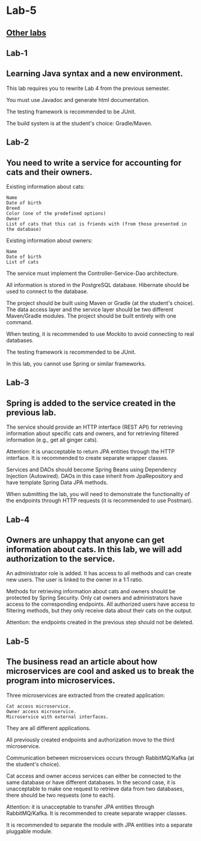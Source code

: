 # Lab-5 

## [Other labs](https://github.com/mpxx1/is-java-tech)

## Lab-1
## Learning Java syntax and a new environment.

This lab requires you to rewrite Lab 4 from the previous semester.

You must use Javadoc and generate html documentation.

The testing framework is recommended to be JUnit.

The build system is at the student's choice: Gradle/Maven.

## Lab-2
## You need to write a service for accounting for cats and their owners.

Existing information about cats:

    Name
    Date of birth
    Breed
    Color (one of the predefined options)
    Owner
    List of cats that this cat is friends with (from those presented in the database)

Existing information about owners:

    Name
    Date of birth
    List of cats

The service must implement the Controller-Service-Dao architecture.

All information is stored in the PostgreSQL database. Hibernate should be used to connect to the database.

The project should be built using Maven or Gradle (at the student's choice).
The data access layer and the service layer should be two different Maven/Gradle modules. The project should be built entirely with one command.

When testing, it is recommended to use Mockito to avoid connecting to real databases.

The testing framework is recommended to be JUnit.

In this lab, you cannot use Spring or similar frameworks.

## Lab-3
## Spring is added to the service created in the previous lab.

The service should provide an HTTP interface (REST API) for retrieving information about specific cats and owners, and for retrieving filtered information (e.g., get all ginger cats).

Attention: it is unacceptable to return JPA entities through the HTTP interface. It is recommended to create separate wrapper classes.

Services and DAOs should become Spring Beans using Dependency Injection (Autowired). DAOs in this case inherit from JpaRepository and have template Spring Data JPA methods.

When submitting the lab, you will need to demonstrate the functionality of the endpoints through HTTP requests (it is recommended to use Postman).

## Lab-4
## Owners are unhappy that anyone can get information about cats. In this lab, we will add authorization to the service.

An administrator role is added. It has access to all methods and can create new users. The user is linked to the owner in a 1:1 ratio.

Methods for retrieving information about cats and owners should be protected by Spring Security. Only cat owners and administrators have access to the corresponding endpoints. All authorized users have access to filtering methods, but they only receive data about their cats on the output.

Attention: the endpoints created in the previous step should not be deleted.

## Lab-5
## The business read an article about how microservices are cool and asked us to break the program into microservices.

Three microservices are extracted from the created application:

    Cat access microservice.
    Owner access microservice.
    Microservice with external interfaces.

They are all different applications.

All previously created endpoints and authorization move to the third microservice.

Communication between microservices occurs through RabbitMQ/Kafka (at the student's choice).

Cat access and owner access services can either be connected to the same database or have different databases. In the second case, it is unacceptable to make one request to retrieve data from two databases, there should be two requests (one to each).

Attention: it is unacceptable to transfer JPA entities through RabbitMQ/Kafka. It is recommended to create separate wrapper classes.

It is recommended to separate the module with JPA entities into a separate pluggable module.

